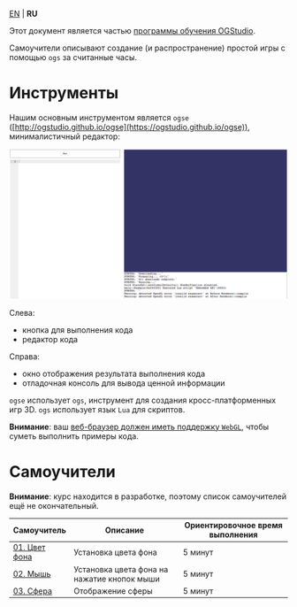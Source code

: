 
[EN][en] | **RU**

Этот документ является частью [программы обучения OGStudio][education].

Самоучители описывают создание (и распространение) простой игры с
помощью `ogs` за считанные часы.

# Инструменты

Нашим основным инструментом является `ogse`
([http://ogstudio.github.io/ogse](https://ogstudio.github.io/ogse)),
минималистичный редактор:

![screen-editor]

Слева:

* кнопка для выполнения кода
* редактор кода

Справа:

* окно отображения результата выполнения кода
* отладочная консоль для вывода ценной информации

`ogse` использует `ogs`, инструмент для создания кросс-платформенных игр 3D.
`ogs` использует язык `Lua` для скриптов.

**Внимание**: ваш [веб-браузер должен иметь поддержку `WebGL`][webgl], чтобы
суметь выполнить примеры кода.

# Самоучители

**Внимание**: курс находится в разработке, поэтому список самоучителей ещё не окончательный.

| Самоучитель | Описание | Ориентировочное время выполнения |
|-|-|-|
| [01. Цвет фона][01.BackgroundColor] | Установка цвета фона | 5 минут |
| [02. Мышь][02.Mouse] | Установка цвета фона на нажатие кнопок мыши | 5 минут |
| [03. Сфера][03.Sphere] | Отображение сферы | 5 минут |

[en]: README.md

[education]: http://opengamestudio.org/pages/education.html
[01.BackgroundColor]: 01.BackgroundColor/README-ru.md
[02.Mouse]: 02.Mouse/README-ru.md
[03.Sphere]: 03.Sphere/README-ru.md

[screen-editor]: ogse.png
[webgl]: https://get.webgl.org
